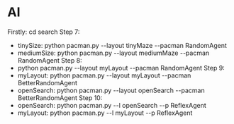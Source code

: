 # AI
Firstly: cd search
Step 7:  
+ tinySize: python pacman.py --layout tinyMaze --pacman RandomAgent
+ mediumSize: python pacman.py --layout mediumMaze --pacman RandomAgent
Step 8:
+ python pacman.py --layout myLayout  --pacman RandomAgent
Step 9:
+ myLayout: python pacman.py --layout myLayout  --pacman BetterRandomAgent 
+ openSearch: python pacman.py --layout openSearch  --pacman BetterRandomAgent
Step 10:
+ openSearch: python pacman.py --l openSearch --p ReflexAgent
+ myLayout: python pacman.py --l myLayout --p ReflexAgent
  
